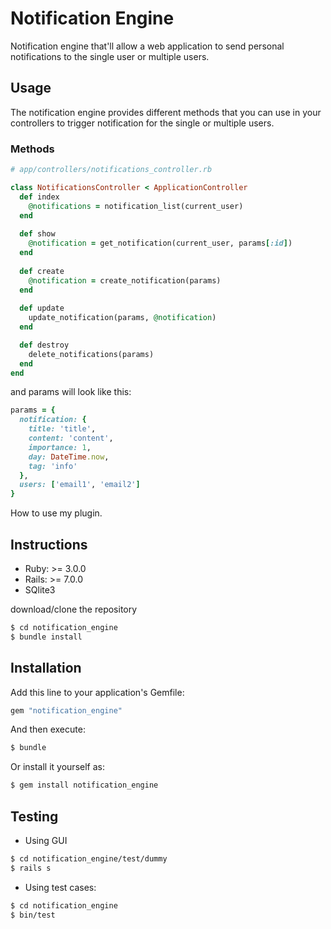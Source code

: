 # Notification Engine

Notification engine that'll allow a web application to send personal notifications to the single user or multiple users.

## Usage
The notification engine provides different methods that you can use in your controllers to trigger notification for the single or multiple users.

### Methods

```ruby
# app/controllers/notifications_controller.rb

class NotificationsController < ApplicationController
  def index
    @notifications = notification_list(current_user)
  end
  
  def show
    @notification = get_notification(current_user, params[:id])
  end
  
  def create
    @notification = create_notification(params)
  end
  
  def update
    update_notification(params, @notification)
  end

  def destroy
    delete_notifications(params)
  end
end
```

and params will look like this:


```ruby
params = {
  notification: {
    title: 'title',
    content: 'content',
    importance: 1,
    day: DateTime.now,
    tag: 'info'
  },
  users: ['email1', 'email2']
}
```

How to use my plugin.

## Instructions

- Ruby: >= 3.0.0
- Rails: >= 7.0.0
- SQlite3

download/clone the repository

```bash
$ cd notification_engine
$ bundle install
```

## Installation

Add this line to your application's Gemfile:

```ruby
gem "notification_engine"
```

And then execute:
```bash
$ bundle
```

Or install it yourself as:
```bash
$ gem install notification_engine
```

## Testing

- Using GUI

```bash
$ cd notification_engine/test/dummy
$ rails s
```

- Using test cases:

```bash
$ cd notification_engine
$ bin/test
```

